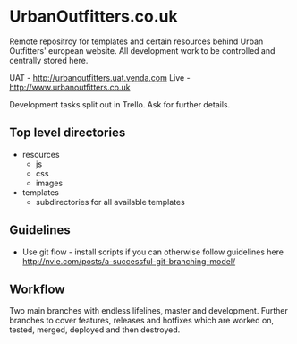 UrbanOutfitters.co.uk
=============

Remote repositroy for templates and certain resources behind Urban Outfitters' european website. All development work to be controlled and centrally stored here.

UAT - <http://urbanoutfitters.uat.venda.com>
Live - <http://www.urbanoutfitters.co.uk>

Development tasks split out in Trello. Ask for further details.

Top level directories
------------

* resources
	* js
	* css
	* images
* templates
	* subdirectories for all available templates


Guidelines
------------

- Use git flow - install scripts if you can otherwise follow guidelines here <http://nvie.com/posts/a-successful-git-branching-model/>

Workflow
------------

Two main branches with endless lifelines, master and development. Further branches to cover features, releases and hotfixes which are worked on, tested, merged, deployed and then destroyed.